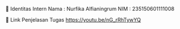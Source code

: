👤 Identitas Intern Nama : Nurfika Alfianingrum NIM : 235150601111008

🔗 Link Penjelasan Tugas https://youtu.be/nG_rRhTywYQ
